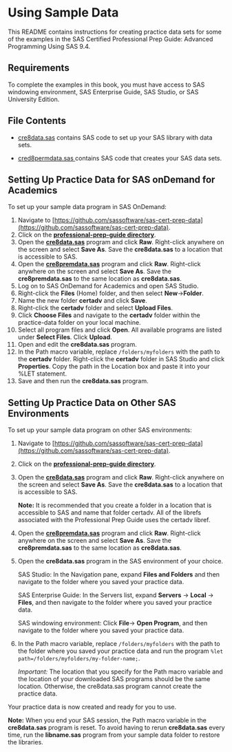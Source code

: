 # Using Sample Data

This README contains instructions for creating practice data sets for some of the examples in the SAS Certified Professional Prep Guide: Advanced Programming Using SAS 9.4.

## Requirements

To complete the examples in this book, you must have access to SAS windowing environment, SAS Enterprise Guide, SAS Studio, or SAS University Edition.


## File Contents


- [cre8data.sas](https://github.com/sassoftware/sas-cert-prep-data/blob/master/professional-prep-guide/cre8data.sas) contains SAS code to set up your SAS library with data sets. 


- [cred8permdata.sas ](https://github.com/sassoftware/sas-cert-prep-data/blob/master/professional-prep-guide/cre8permdata.sas) contains SAS code that creates your SAS data sets. 

## Setting Up Practice Data for SAS onDemand for Academics

To set up your sample data program in SAS OnDemand:

1. Navigate to [https://github.com/sassoftware/sas-cert-prep-data](https://github.com/sassoftware/sas-cert-prep-data).
2. Click on the **[professional-prep-guide directory](https://github.com/sassoftware/sas-cert-prep-data/tree/master/professional-prep-guide)**.
3. Open the **[cre8data.sas](https://github.com/sassoftware/sas-cert-prep-data/blob/master/professional-prep-guide/cre8data.sas)** program and click **Raw**. Right-click anywhere on the screen and select **Save As**. Save the **cre8data.sas** to a location that is accessible to SAS.
4. Open the **[cre8premdata.sas](https://github.com/sassoftware/sas-cert-prep-data/blob/master/professional-prep-guide/cre8permdata.sas)** program and click **Raw**. Right-click anywhere on the screen and select **Save As**. Save the **cre8premdata.sas** to the same location as **cre8data.sas**. 
5. Log on to SAS OnDemand for Academics and open SAS Studio.
6. Right-click the **Files** (Home) folder, and then select **New**→**Folder**.
7. Name the new folder **certadv** and click **Save**.
8. Right-click the **certadv** folder and select **Upload Files**.
9. Click **Choose Files** and navigate to the **certadv** folder within the practice-data folder on your local machine.
10. Select all program files and click **Open**. All available programs are listed under **Select Files**. Click **Upload**.
11. Open and edit the **cre8data.sas** program.
12. In the Path macro variable, replace `/folders/myfolders` with the path to the **certadv** folder. Right-click the **certadv** folder in SAS Studio and click **Properties**. Copy the path in the Location box and paste it into your %LET statement. 
13. Save and then run the **cre8data.sas** program.

## Setting Up Practice Data on Other SAS Environments

To set up your sample data program on other SAS environments:

1. Navigate to [https://github.com/sassoftware/sas-cert-prep-data](https://github.com/sassoftware/sas-cert-prep-data).
2. Click on the **[professional-prep-guide directory](https://github.com/sassoftware/sas-cert-prep-data/tree/master/professional-prep-guide)**.
3. Open the **[cre8data.sas](https://github.com/sassoftware/sas-cert-prep-data/blob/master/professional-prep-guide/cre8data.sas)** program and click **Raw**. Right-click anywhere on the screen and select **Save As**. Save the **cre8data.sas** to a location that is accessible to SAS. 

	**Note:** It is recommended that you create a folder in a location that is accessible to SAS and name that folder certadv. All of the librefs associated with the Professional Prep Guide uses the certadv libref. 

4. Open the **[cre8premdata.sas](https://github.com/sassoftware/sas-cert-prep-data/blob/master/professional-prep-guide/cre8permdata.sas)** program and click **Raw**. Right-click anywhere on the screen and select **Save As**. Save the **cre8premdata.sas** to the same location as **cre8data.sas**. 
5. Open the **cre8data.sas** program in the SAS environment of your choice. 

	SAS Studio: In the Navigation pane, expand **Files and Folders** and then navigate to the folder where you saved your practice data. 
	
	SAS Enterprise Guide: In the Servers list, expand **Servers** → **Local** → **Files**, and then navigate to the folder where you saved your practice data. 

	SAS windowing environment: Click **File**→ **Open Program**, and then navigate to the folder where you saved your practice data. 

6. In the Path macro variable, replace `/folders/myfolders` with the path to the folder where you saved your practice data and run the program `%let path=/folders/myfolders/my-folder-name;`.

	*Important:* The location that you specify for the Path macro variable and the location of your downloaded SAS programs should be the same location. Otherwise, the cre8data.sas program cannot create the practice data.

Your practice data is now created and ready for you to use. 
	
**Note:** When you end your SAS session, the Path macro variable in the **cre8data.sas** program is reset. To avoid having to rerun **cre8data.sas** every time, run the **libname.sas** program from your sample data folder to restore the libraries.
	

